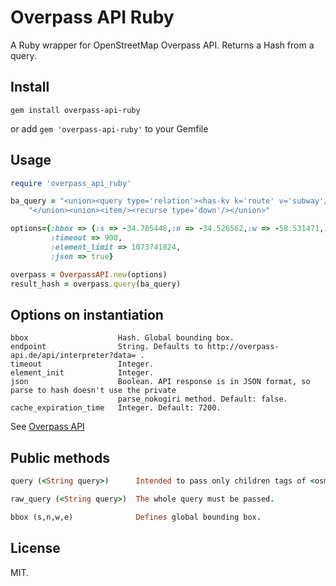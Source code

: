 Overpass API Ruby
=================

A Ruby wrapper for OpenStreetMap Overpass API. Returns a Hash from a query.

Install
-------

`gem install overpass-api-ruby`

or add `gem 'overpass-api-ruby'` to your Gemfile

Usage
-----

```ruby
require 'overpass_api_ruby'

ba_query = "<union><query type='relation'><has-kv k='route' v='subway'/></query>" <<
    "</union><union><item/><recurse type='down'/></union>"

options={:bbox => {:s => -34.705448,:n => -34.526562,:w => -58.531471,:e => -58.335159},
         :timeout => 900,
         :element_limit => 1073741824,
         :json => true}

overpass = OverpassAPI.new(options)
result_hash = overpass.query(ba_query)
```

Options on instantiation
------------------------
```
bbox                    Hash. Global bounding box.
endpoint                String. Defaults to http://overpass-api.de/api/interpreter?data= .
timeout                 Integer.
element_init            Integer.
json                    Boolean. API response is in JSON format, so parse to hash doesn't use the private 
                        parse_nokogiri method. Default: false.
cache_expiration_time   Integer. Default: 7200.
```
See [Overpass API](http://wiki.openstreetmap.org/wiki/Overpass_API/Language_Guide)

Public methods
--------------

```ruby
query (<String query>)      Intended to pass only children tags of <osm-script>.

raw_query (<String query>)  The whole query must be passed.

bbox (s,n,w,e)              Defines global bounding box.
```


License
-------
MIT.